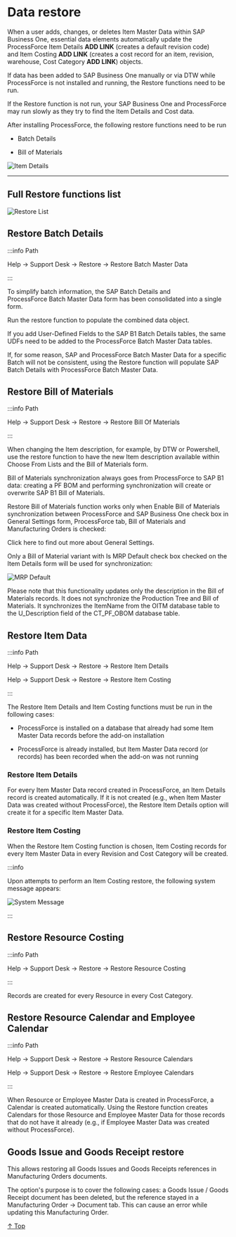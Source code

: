 # Data restore

When a user adds, changes, or deletes Item Master Data within SAP Business One, essential data elements automatically update the ProcessForce Item Details **ADD LINK** (creates a default revision code) and Item Costing **ADD LINK** (creates a cost record for an item, revision, warehouse, Cost Category **ADD LINK**) objects.

If data has been added to SAP Business One manually or via DTW while ProcessForce is not installed and running, the Restore functions need to be run.

If the Restore function is not run, your SAP Business One and ProcessForce may run slowly as they try to find the Item Details and Cost data.

After installing ProcessForce, the following restore functions need to be run

- Batch Details

- Bill of Materials

![Item Details](./media/item-master-data-costing.webp)

---

## Full Restore functions list

![Restore List](./media/restore-list.webp)

## Restore Batch Details

:::info Path

Help → Support Desk → Restore → Restore Batch Master Data

:::

To simplify batch information, the SAP Batch Details and ProcessForce Batch Master Data form has been consolidated into a single form.

Run the restore function to populate the combined data object.

If you add User-Defined Fields to the SAP B1 Batch Details tables, the same UDFs need to be added to the ProcessForce Batch Master Data tables.

If, for some reason, SAP and ProcessForce Batch Master Data for a specific Batch will not be consistent, using the Restore function will populate SAP Batch Details with ProcessForce Batch Master Data.

## Restore Bill of Materials

:::info Path

Help → Support Desk → Restore → Restore Bill Of Materials

:::

When changing the Item description, for example, by DTW or Powershell, use the restore function to have the new Item description available within Choose From Lists and the Bill of Materials form.

Bill of Materials synchronization always goes from ProcessForce to SAP B1 data: creating a PF BOM and performing synchronization will create or overwrite SAP B1 Bill of Materials.

Restore Bill of Materials function works only when Enable Bill of Materials synchronization between ProcessForce and SAP Business One check box in General Settings form, ProcessForce tab, Bill of Materials and Manufacturing Orders is checked:

Click here to find out more about General Settings.

Only a Bill of Material variant with Is MRP Default check box checked on the Item Details form will be used for synchronization:

![MRP Default](./media/item-details-mrp-default.webp)

Please note that this functionality updates only the description in the Bill of Materials records. It does not synchronize the Production Tree and Bill of Materials. It synchronizes the ItemName from the OITM database table to the U_Description field of the CT_PF_OBOM database table.

## Restore Item Data

:::info Path

Help → Support Desk → Restore → Restore Item Details

Help → Support Desk → Restore → Restore Item Costing

:::

The Restore Item Details and Item Costing functions must be run in the following cases:

- ProcessForce is installed on a database that already had some Item Master Data records before the add-on installation

- ProcessForce is already installed, but Item Master Data record (or records) has been recorded when the add-on was not running

### Restore Item Details

For every Item Master Data record created in ProcessForce, an Item Details record is created automatically. If it is not created (e.g., when Item Master Data was created without ProcessForce), the Restore Item Details option will create it for a specific Item Master Data.

### Restore Item Costing

When the Restore Item Costing function is chosen, Item Costing records for every Item Master Data in every Revision and Cost Category will be created.

:::info

Upon attempts to perform an Item Costing restore, the following system message appears:

![System Message](./media/item-costing-message.webp)

:::

## Restore Resource Costing

:::info Path

Help → Support Desk → Restore → Restore Resource Costing

:::

Records are created for every Resource in every Cost Category.

## Restore Resource Calendar and Employee Calendar

:::info Path

Help → Support Desk → Restore → Restore Resource Calendars

Help → Support Desk → Restore → Restore Employee Calendars

:::

When Resource or Employee Master Data is created in ProcessForce, a Calendar is created automatically. Using the Restore function creates Calendars for those Resource and Employee Master Data for those records that do not have it already (e.g., if Employee Master Data was created without ProcessForce).

## Goods Issue and Goods Receipt restore

This allows restoring all Goods Issues and Goods Receipts references in Manufacturing Orders documents.

The option's purpose is to cover the following cases: a Goods Issue / Goods Receipt document has been deleted, but the reference stayed in a Manufacturing Order → Document tab. This can cause an error while updating this Manufacturing Order.

[↑ Top](#data-restore)
